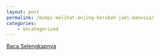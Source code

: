 ```yaml
---
layout: post
permalink: /mimpi-melihat-anjing-berubah-jadi-manusia/
categories:
    - Uncategorized
---
```


[Baca Selengkapnya](/01)